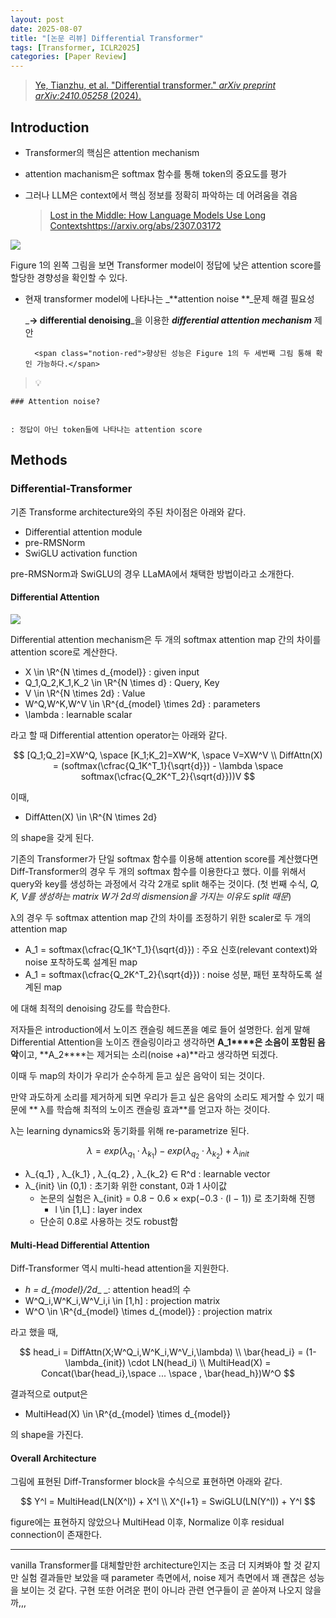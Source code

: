 ```yaml
---
layout: post
date: 2025-08-07
title: "[논문 리뷰] Differential Transformer"
tags: [Transformer, ICLR2025]
categories: [Paper Review]
---
```


> [Ye, Tianzhu, et al. "Differential transformer." ](https://arxiv.org/abs/2410.05258)[_arXiv preprint arXiv:2410.05258_](https://arxiv.org/abs/2410.05258)[ (2024).](https://arxiv.org/abs/2410.05258)



## Introduction

- Transformer의 핵심은 attention mechanism
- attention machanism은 softmax 함수를 통해 token의 중요도를 평가
- 그러나 LLM은 context에서 핵심 정보를 정확히 파악하는 데 어려움을 겪음

	> [Lost in the Middle: How Language Models Use Long Contextshttps://arxiv.org/abs/2307.03172](https://arxiv.org/abs/2307.03172)


![](https://prod-files-secure.s3.us-west-2.amazonaws.com/542b861c-36a8-4051-84e5-8804b6728dba/9083ea56-691a-4752-ae26-47f403431ac8/image.png?X-Amz-Algorithm=AWS4-HMAC-SHA256&X-Amz-Content-Sha256=UNSIGNED-PAYLOAD&X-Amz-Credential=ASIAZI2LB466TXWM4J76%2F20251012%2Fus-west-2%2Fs3%2Faws4_request&X-Amz-Date=20251012T230056Z&X-Amz-Expires=3600&X-Amz-Security-Token=IQoJb3JpZ2luX2VjEIz%2F%2F%2F%2F%2F%2F%2F%2F%2F%2FwEaCXVzLXdlc3QtMiJIMEYCIQDJPy0YQiT2GPMB2COUl7kW4xwZRA9wb1XKGMafC7mD6gIhAN00SeN4kRSdj42etJB1hPWkhLRlW3p8LuvxVtjXs0MVKv8DCDUQABoMNjM3NDIzMTgzODA1IgxKBZYKX4Mq27iXVpkq3ANQSNybuOSLTX0zIXuGkGHGoxEgsOkL6XhpAVmX3YAhI1SWLF7pcmexjvwdSzSPQRG2PdGpkqzkyGFfxc%2BqeTvQn9uWfLjdTQLpXIoKSoEEq2Xqlym2cf%2Fj4rxo1NSI9Dt9sLF0c6qgKwKbvlE3QX3SC%2FisNY0BKE8v3g8R46a5eP3TNUuV3Pi5VgIgU8pL%2BJ3VR%2BNM90vLGJt0X2hA5yXOzTl71NwFaSeJY%2FIkMP3azahLdOws3nxtH40evqfeb0sXjtjlQWAKHUB82x4cdgWVJ6CHc7ILURElFet4VkaOc%2FAiAoUeSg6KfpCL7IRbIuqfSshwrJahdUsbKbvv2GzH0znITHKZ%2F5stgE%2FFryLFhtpzc7ii9kDmUJSXSbopeWO5RdQ%2B7aHhptJ%2BltKmEKAqWHv9QASXIakc76hqJAWp9eYyid%2BDtvR3nA98XBsPMPJ3IKqx7Z8oTaVaQlrUBKT25DVs6WMyyTEZK7mZcmYV8hMHZWINwvN6UAbkuRI6IaTp%2FfeYLGFb2NinAT4DNNhL1PxC7BSLGWWD9O%2FhBdrxdSWZBfUl0KCnuRiEi3PHhNZIaOjfxXk1g5F%2FDislxrjn43HGPvPJuLuISJk5qSIa2MeDpAxVe%2B2Wnv8yqTDOibDHBjqkAf9sjYcAHjkUjWW%2FLYsPPbVBhB6ywi5uEE4cHoX%2F%2BBIxV7bmB9KX95d0AnHu5kV024of0Q8p2ybdxJYqFUAi1riaOwi37IjyWPQP6rENe4lG0yRIYrMm49MkrihXoAP%2F8iALUf4FfzEm9ZpqTYqCR4xfX83l2EbLLp264SPpwhkJJoDCGCxipdjdKaLVkWASxHgwaAuYdtP9joQ8vrwVTAZovIuh&X-Amz-Signature=45568cfbcce6f44860bb48912cb56a6b4d9bd15b6ed86624c6b4fc902021dd3f&X-Amz-SignedHeaders=host&x-amz-checksum-mode=ENABLED&x-id=GetObject)


Figure 1의 왼쪽 그림을 보면 Transformer model이 정답에 낮은 attention score를 할당한 경향성을 확인할 수 있다.

- 현재 transformer model에 나타나는 _**attention noise **_문제 해결 필요성

	_**→ differential denoising**_을 이용한 _**differential attention mechanism**_ 제안


		<span class="notion-red">향상된 성능은 Figure 1의 두 세번째 그림 통해 확인 가능하다.</span>


> 💡 


	### Attention noise?


	: 정답이 아닌 token들에 나타나는 attention score



## Methods



### Differential-Transformer


기존 Transforme architecture와의 주된 차이점은 아래와 같다.

- Differential attention module
- pre-RMSNorm
- SwiGLU activation function

pre-RMSNorm과 SwiGLU의 경우 LLaMA에서 채택한 방법이라고 소개한다.



#### Differential Attention


![](https://prod-files-secure.s3.us-west-2.amazonaws.com/542b861c-36a8-4051-84e5-8804b6728dba/116d70b2-1963-4810-9167-f4c7d8a06e8f/image.png?X-Amz-Algorithm=AWS4-HMAC-SHA256&X-Amz-Content-Sha256=UNSIGNED-PAYLOAD&X-Amz-Credential=ASIAZI2LB466TXWM4J76%2F20251012%2Fus-west-2%2Fs3%2Faws4_request&X-Amz-Date=20251012T230056Z&X-Amz-Expires=3600&X-Amz-Security-Token=IQoJb3JpZ2luX2VjEIz%2F%2F%2F%2F%2F%2F%2F%2F%2F%2FwEaCXVzLXdlc3QtMiJIMEYCIQDJPy0YQiT2GPMB2COUl7kW4xwZRA9wb1XKGMafC7mD6gIhAN00SeN4kRSdj42etJB1hPWkhLRlW3p8LuvxVtjXs0MVKv8DCDUQABoMNjM3NDIzMTgzODA1IgxKBZYKX4Mq27iXVpkq3ANQSNybuOSLTX0zIXuGkGHGoxEgsOkL6XhpAVmX3YAhI1SWLF7pcmexjvwdSzSPQRG2PdGpkqzkyGFfxc%2BqeTvQn9uWfLjdTQLpXIoKSoEEq2Xqlym2cf%2Fj4rxo1NSI9Dt9sLF0c6qgKwKbvlE3QX3SC%2FisNY0BKE8v3g8R46a5eP3TNUuV3Pi5VgIgU8pL%2BJ3VR%2BNM90vLGJt0X2hA5yXOzTl71NwFaSeJY%2FIkMP3azahLdOws3nxtH40evqfeb0sXjtjlQWAKHUB82x4cdgWVJ6CHc7ILURElFet4VkaOc%2FAiAoUeSg6KfpCL7IRbIuqfSshwrJahdUsbKbvv2GzH0znITHKZ%2F5stgE%2FFryLFhtpzc7ii9kDmUJSXSbopeWO5RdQ%2B7aHhptJ%2BltKmEKAqWHv9QASXIakc76hqJAWp9eYyid%2BDtvR3nA98XBsPMPJ3IKqx7Z8oTaVaQlrUBKT25DVs6WMyyTEZK7mZcmYV8hMHZWINwvN6UAbkuRI6IaTp%2FfeYLGFb2NinAT4DNNhL1PxC7BSLGWWD9O%2FhBdrxdSWZBfUl0KCnuRiEi3PHhNZIaOjfxXk1g5F%2FDislxrjn43HGPvPJuLuISJk5qSIa2MeDpAxVe%2B2Wnv8yqTDOibDHBjqkAf9sjYcAHjkUjWW%2FLYsPPbVBhB6ywi5uEE4cHoX%2F%2BBIxV7bmB9KX95d0AnHu5kV024of0Q8p2ybdxJYqFUAi1riaOwi37IjyWPQP6rENe4lG0yRIYrMm49MkrihXoAP%2F8iALUf4FfzEm9ZpqTYqCR4xfX83l2EbLLp264SPpwhkJJoDCGCxipdjdKaLVkWASxHgwaAuYdtP9joQ8vrwVTAZovIuh&X-Amz-Signature=0d9bc18ad768ec03d254a5258a0e60364db920fddc39181ed5ce5e2bb927afce&X-Amz-SignedHeaders=host&x-amz-checksum-mode=ENABLED&x-id=GetObject)


Differential attention mechanism은 두 개의 softmax attention map 간의 차이를 attention score로 계산한다.

- X \in \R^{N \times d\_{model}} : given input
- Q\_1,Q\_2,K\_1,K\_2 \in \R^{N \times d} : Query, Key
- V \in \R^{N \times 2d} : Value
- W^Q,W^K,W^V \in \R^{d\_{model} \times 2d} : parameters
- \lambda : learnable scalar

라고 할 때 Differential attention operator는 아래와 같다.


$$
[Q_1;Q_2]=XW^Q, \space [K_1;K_2]=XW^K, \space V=XW^V \\
DiffAttn(X) = (softmax(\cfrac{Q_1K^T_1}{\sqrt{d}}) - \lambda \space softmax(\cfrac{Q_2K^T_2}{\sqrt{d}}))V
$$


이때,

- DiffAtten(X) \in \R^{N \times 2d}

의 shape을 갖게 된다.


기존의 Transformer가 단일 softmax 함수를 이용해 attention score를 계산했다면 Diff-Transformer의 경우 두 개의 softmax 함수를 이용한다고 했다. 이를 위해서 query와 key를 생성하는 과정에서 각각 2개로 split 해주는 것이다. <span class="notion-red">(첫 번째 수식, </span><span class="notion-red">_Q, K, V를 생성하는 matrix W가 2d의 dismension을 가지는 이유도 split 때문_</span><span class="notion-red">)</span>


 λ의 경우 두 softmax attention map 간의 차이를 조정하기 위한 scaler로 두 개의 attention map

- A\_1 = softmax(\cfrac{Q\_1K^T\_1}{\sqrt{d}}) : 주요 신호(relevant context)와 noise 포착하도록 설계된 map
- A\_1 = softmax(\cfrac{Q\_2K^T\_2}{\sqrt{d}}) : noise 성분, 패턴 포착하도록 설계된 map 

에 대해 최적의 denoising 강도를 학습한다.


저자들은 introduction에서 노이즈 캔슬링 헤드폰을 예로 들어 설명한다. 쉽게 말해 Differential Attention을 노이즈 캔슬링이라고 생각하면 **A\_1****은 소음이 포함된 음악**이고, **A\_2****는 제거되는 소리(noise +a)**라고 생각하면 되겠다. 


이때 두 map의 차이가 우리가 순수하게 듣고 싶은 음악이 되는 것이다. 


만약 과도하게 소리를 제거하게 되면 우리가 듣고 싶은 음악의 소리도 제거할 수 있기 때문에 ** λ를 학습해 최적의 노이즈 캔슬링 효과**를 얻고자 하는 것이다.


λ는 learning dynamics와 동기화를 위해 re-parametrize 된다.


$$
\lambda = exp(\lambda_{q_1} \cdot \lambda_{k_1}) - exp(\lambda_{q_2} \cdot \lambda_{k_2}) + \lambda_{init}
$$

- λ\_{q\_1} , λ\_{k\_1} , λ\_{q\_2} , λ\_{k\_2} ∈ R^d : learnable vector
- λ\_{init} \in (0,1) : 초기화 위한 constant, 0과 1 사이값
	- 논문의 실험은 λ\_{init} = 0.8 − 0.6 × exp(−0.3 · (l − 1)) 로 초기화해 진행
		- l \in [1,L] : layer index
	- 단순히 0.8로 사용하는 것도 robust함


#### **Multi-Head Differential Attention**


Diff-Transformer 역시 multi-head attention을 지원한다.

- _h = d\_{model}/2d__ _: attention head의 수
- W^Q\_i,W^K\_i,W^V\_i,i \in [1,h] : projection matrix
- W^O \in \R^{d\_{model} \times d\_{model}} : projection matrix

라고 했을 때,


$$
head_i = DiffAttn(X;W^Q_i,W^K_i,W^V_i,\lambda) \\
\bar{head_i} = (1-\lambda_{init}) \cdot LN(head_i) \\
MultiHead(X) = Concat(\bar{head_i},\space ... \space , \bar{head_h})W^O
$$


결과적으로 output은

- MultiHead(X) \in \R^{d\_{model} \times d\_{model}}

의 shape을 가진다.



#### Overall Architecture


그림에 표현된 Diff-Transformer block을 수식으로 표현하면 아래와 같다.


$$
Y^l = MultiHead(LN(X^l)) + X^l \\
X^{l+1} = SwiGLU(LN(Y^l)) + Y^l
$$


figure에는 표현하지 않았으나 MultiHead 이후, Normalize 이후 residual connection이 존재한다.


---


vanilla Transformer를 대체할만한 architecture인지는 조금 더 지켜봐야 할 것 같지만 실험 결과들만 보았을 때 parameter 측면에서, noise 제거 측면에서 꽤 괜찮은 성능을 보이는 것 같다. 구현 또한 어려운 편이 아니라 관련 연구들이 곧 쏟아져 나오지 않을까,,,

